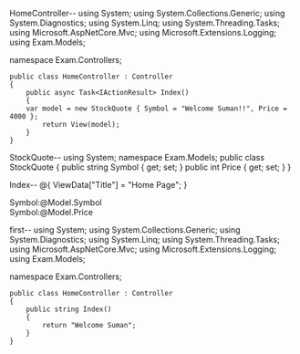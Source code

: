 HomeController--
using System;
using System.Collections.Generic;
using System.Diagnostics;
using System.Linq;
using System.Threading.Tasks;
using Microsoft.AspNetCore.Mvc;
using Microsoft.Extensions.Logging;
using Exam.Models;

namespace Exam.Controllers;

    public class HomeController : Controller
    {
        public async Task<IActionResult> Index()
        {
        var model = new StockQuote { Symbol = "Welcome Suman!!", Price = 4000 };
            return View(model);
        }
    }

StockQuote--
using System;
namespace Exam.Models;
    public class StockQuote
{
    public string Symbol { get; set; }
    public int Price { get; set; }
}

Index--
@{
    ViewData["Title"] = "Home Page";
}

<div>
    Symbol:@Model.Symbol </br>
    Symbol:@Model.Price </br>
</div>


first--
using System;
using System.Collections.Generic;
using System.Diagnostics;
using System.Linq;
using System.Threading.Tasks;
using Microsoft.AspNetCore.Mvc;
using Microsoft.Extensions.Logging;
using Exam.Models;

namespace Exam.Controllers;

    public class HomeController : Controller
    {
        public string Index()
        {
            return "Welcome Suman";
        }
    }



